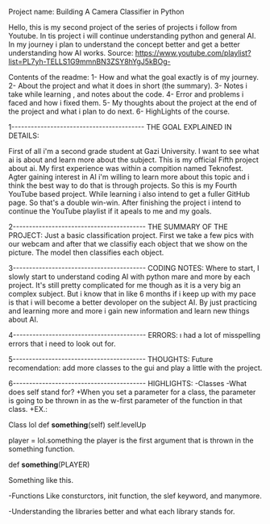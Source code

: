 Project name: Building A Camera Classifier in Python

Hello, this is my second project of the series of projects i follow from Youtube. In tis project i will continue understanding python and general AI. In my journey i plan to
understand the concept better and get a better understanding how AI works.
Source: https://www.youtube.com/playlist?list=PL7yh-TELLS1G9mmnBN3ZSY8hYgJ5kBOg-

Contents of the readme: 
1- How and what the goal exactly is of my journey.
2- About the project and what it does in short (the summary).
3- Notes i take while learning , and notes about the code. 
4- Error and problems i faced and how i fixed them.
5- My thoughts about the project at the end of the project and what i plan to do next.
6- HighLights of the course.


1----------------------------------------- THE GOAL EXPLAINED IN DETAILS:

First of all i'm a second grade student at Gazi University. I want to see what ai is about and learn more about the subject. This is my official Fifth project about ai. My first experience was within a compition named Teknofest. Agter gaining interest in AI i'm willing to learn more about this topic and i think the best way to do that is through projects. So this is my Fourth YouTube based project. While learning i also intend to get a fuller GitHub page. So that's a double win-win. After finishing the project i intend to continue the YouTube playlist if it apeals to me and my goals.

2----------------------------------------- THE SUMMARY OF THE PROJECT:
Just a basic classification project. First we take a few pics with our webcam and after that we classifiy each object that we show on the picture.
The model then classifies each object.


3----------------------------------------- CODING NOTES:
Where to start, 
I slowly start to understand coding AI with python mare and more by each project. It's still pretty complicated for me though as it is a very big an complex subject.
But i know that in like 6 months if i keep up with my pace is that i will become a better devoloper on the subject AI. By just practicing and learning more and more
i gain new information and learn new things about AI.

4----------------------------------------- ERRORS:
ı had a lot of misspelling errors that i need to look out for.


5----------------------------------------- THOUGHTS:
Future recomendation:
add more classes to the gui and play a little with the project. 


6----------------------------------------- HIGHLIGHTS:
-Classes
-What does self stand for?
+When you set a parameter for a class, the parameter is going to be thrown in as the w-first parameter of the function in that class. 
+EX.: 

Class lol
  def __something__(self)
      self.levelUp

player  = lol.something
the player is the first argument that is thrown in the something function.

def __something__(PLAYER)

Something like this.

-Functions
Like consturctors, init function, the slef keyword, and manymore.

-Understanding the libraries better and what each library stands for.